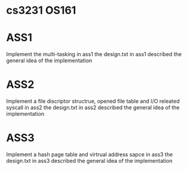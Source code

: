 # cs3231 OS161 

# ASS1
Implement the multi-tasking in ass1
the design.txt in ass1 described the general idea of the implementation 

# ASS2
Implement a file discriptor structrue, opened file table and I/O releated syscall in ass2
the design.txt in ass2 described the general idea of the implementation 


# ASS3
Implement a hash page table and virtrual address sapce in ass3
the design.txt in ass3 described the general idea of the implementation 


